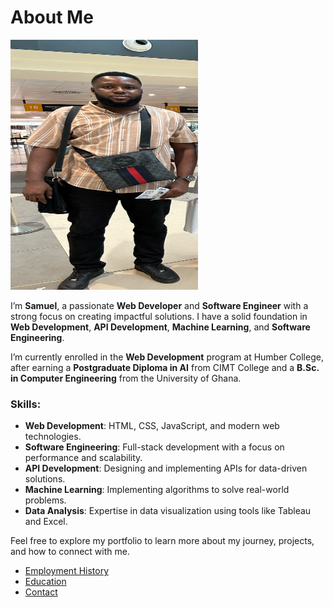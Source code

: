 # About Me
<img src="Images/sam.JPG" alt="Samuel's Profile Picture" width="300" height="400" />



I’m **Samuel**, a passionate **Web Developer** and **Software Engineer** with a strong focus on creating impactful solutions. I have a solid foundation in **Web Development**, **API Development**, **Machine Learning**, and **Software Engineering**.

I’m currently enrolled in the **Web Development** program at Humber College, after earning a **Postgraduate Diploma in AI** from CIMT College and a **B.Sc. in Computer Engineering** from the University of Ghana.

### Skills:
- **Web Development**: HTML, CSS, JavaScript, and modern web technologies.
- **Software Engineering**: Full-stack development with a focus on performance and scalability.
- **API Development**: Designing and implementing APIs for data-driven solutions.
- **Machine Learning**: Implementing algorithms to solve real-world problems.
- **Data Analysis**: Expertise in data visualization using tools like Tableau and Excel.

Feel free to explore my portfolio to learn more about my journey, projects, and how to connect with me.

- [Employment History](employment.markdown)
- [Education](education.markdown)
- [Contact](contact.markdown)
